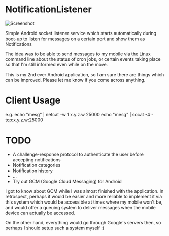 NotificationListener
====================

![Screenshot](../screenshot.png?raw=true)

Simple Android socket listener service which starts automatically during boot-up to listen for messages on a certain port and show them as Notifications

The idea was to be able to send messages to my mobile via the Linux command line about the status of cron jobs, or certain events taking place so that I'm still informed even while on the move.

This is my 2nd ever Android application, so I am sure there are things which can be improved. Please let me know if you come across anything.

Client Usage
====================
e.g.
echo "mesg" | netcat -w 1 x.y.z.w 25000
echo "mesg" | socat -4 - tcp:x.y.z.w:25000

TODO
====================
* A challenge-response protocol to authenticate the user before accepting notifications
* Notification categories
* Notification history
* ...
* Try out GCM (Google Cloud Messaging) for Android

I got to know about GCM while I was almost finished with the application. In retrospect, perhaps it would be easier and more reliable to implement it via this system which would be accessible at times where my mobile won't be, and would offer a queuing system to deliver messages when the mobile device can actually be accessed.

On the other hand, everything would go through Google's servers then, so perhaps I should setup such a system myself :)







